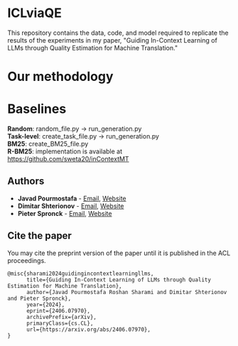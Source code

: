 # ICLviaQE
This repository contains the data, code, and model required to replicate the results of the experiments in my paper, "Guiding In-Context Learning of LLMs through Quality Estimation for Machine Translation."

# Our methodology

# Baselines
**Random**: random_file.py -> run_generation.py </br>
**Task-level**: create_task_file.py -> run_generation.py </br>
**BM25**: create_BM25_file.py </br>
**R-BM25**: implementation is available at https://github.com/sweta20/inContextMT


## Authors

- **Javad Pourmostafa**  - [Email](mailto:j.pourmostafa@tilburguniversity.edu), [Website](https://javad.pourmostafa.me)
- **Dimitar Shterionov** - [Email](mailto:d.shterionov@tilburguniversity.edu), [Website](https://ilk.uvt.nl/~shterion/)
- **Pieter Spronck**     - [Email](mailto:p.spronck@tilburguniversity.edu), [Website](https://www.spronck.net/)

## Cite the paper
You may cite the preprint version of the paper until it is published in the ACL proceedings.
```
@misc{sharami2024guidingincontextlearningllms,
      title={Guiding In-Context Learning of LLMs through Quality Estimation for Machine Translation}, 
      author={Javad Pourmostafa Roshan Sharami and Dimitar Shterionov and Pieter Spronck},
      year={2024},
      eprint={2406.07970},
      archivePrefix={arXiv},
      primaryClass={cs.CL},
      url={https://arxiv.org/abs/2406.07970}, 
}
```
